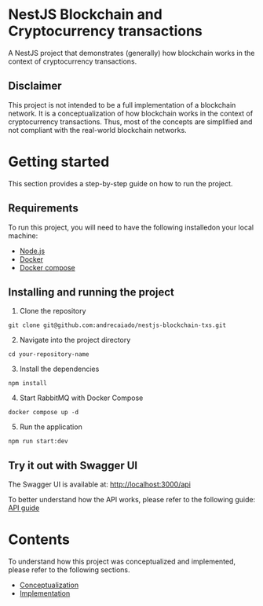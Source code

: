 # NestJS Blockchain and Cryptocurrency transactions

A NestJS project that demonstrates (generally) how blockchain works in the context of cryptocurrency transactions.

## Disclaimer

This project is not intended to be a full implementation of a blockchain network. It is a conceptualization of how blockchain works in the context of cryptocurrency transactions. Thus, most of the concepts are simplified and not compliant with the real-world blockchain networks.

# Getting started

This section provides a step-by-step guide on how to run the project.

## Requirements

To run this project, you will need to have the following installedon your local machine:
- [Node.js](https://nodejs.org/en/download/package-manager)
- [Docker](https://docs.docker.com/engine/install/)
- [Docker compose](https://docs.docker.com/compose/install/)

## Installing and running the project

1. Clone the repository
```shell
git clone git@github.com:andrecaiado/nestjs-blockchain-txs.git
```

2. Navigate into the project directory
```shell
cd your-repository-name
```

3. Install the dependencies
```shell
npm install
```

4. Start RabbitMQ with Docker Compose
```shell
docker compose up -d
```

5. Run the application
```shell 
npm run start:dev
```

## Try it out with Swagger UI

The Swagger UI is available at: [http://localhost:3000/api](http://localhost:3000/api)

To better understand how the API works, please refer to the following guide: [API guide](./docs/api-guide.md)

# Contents

To understand how this project was conceptualized and implemented, please refer to the following sections.

- [Conceptualization](./docs/conceptualization.md)
- [Implementation](#implementation)
